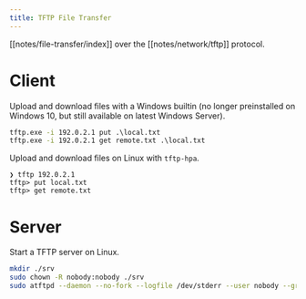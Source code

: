 ```yaml
---
title: TFTP File Transfer
---
```


[[notes/file-transfer/index]] over the [[notes/network/tftp]] protocol.

# Client

Upload and download files with a Windows builtin (no longer preinstalled on Windows 10, but still available on latest Windows Server).

~~~ bat
tftp.exe -i 192.0.2.1 put .\local.txt
tftp.exe -i 192.0.2.1 get remote.txt .\local.txt
~~~

Upload and download files on Linux with `tftp-hpa`.

~~~
❯ tftp 192.0.2.1
tftp> put local.txt
tftp> get remote.txt
~~~

# Server

Start a TFTP server on Linux.

~~~ bash
mkdir ./srv
sudo chown -R nobody:nobody ./srv
sudo atftpd --daemon --no-fork --logfile /dev/stderr --user nobody --group nobody --port 69 ./srv
~~~
